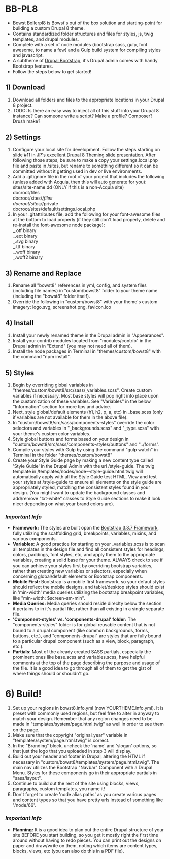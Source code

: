 # BB-PL8

-   Bowst Boilerpl8 is Bowst's out of the box solution and starting-point for buliding a custom Drupal 8 theme.
-   Contains standardized folder structures and files for styles, js, twig templates, and drupal modules.
-   Complete with a set of node modules (bootstrap sass, gulp, font awesome, to name a few) and a Gulp build system for compiling styles and javascript.
-   A subtheme of [Drupal Bootstrap](https://www.drupal.org/project/bootstrap), it's Drupal admin comes with handy Bootstrap features.
-   Follow the steps below to get started!

## 1) Download

1. Download all folders and files to the appropriate locations in your Drupal 8 project.
2. TODO: Is there an easy way to inject all of this stuff into your Drupal 8 instance? Can someone write a script? Make a profile? Composer? Drush make?

## 2) Settings

1. Configure your local site for development. Follow the steps starting on slide #11 in [JP's excellent Drupal 8 Theming slide presentation](https://docs.google.com/presentation/d/1u7NJGbNs55ryeOWRFyQn4oxG5frO3D8AqsSU7Dh1uv0/edit#slide=id.g1334fac1c2_0_129). After following those steps, be sure to make a copy your settings.local.php file and paste in /sites, but rename to something different so it can be committed without it getting used in dev or live environments.
2. Add a .gitignore file in the root of your project that includes the following (unless added with Acquia, then this will auto generate for you):  
   sites/site-name.dd (ONLY if this is a non-Acquia site)  
   docroot/files  
   docroot/sites/_/files  
   docroot/sites/_/private  
   docroot/sites/default/settings.local.php
3. In your .gitattributes file, add the following for your font-awesome files at the bottom to load properly (if they still don't load properly, delete and re-install the font-awesome node package):  
   _.otf binary  
   _.eot binary  
   _.svg binary  
   _.ttf binary  
   _.woff binary  
   _.woff2 binary

## 3) Rename and Replace

1. Rename all "bowst8" references in yml, config, and system files (including file names) in "custom/bowst8" folder to your theme name (including the "bowst8" folder itself).
2. Override the following in "custom/bowst8" with your theme's custom imagery: logo.svg, screenshot.png, favicon.ico

## 4) Install

1. Install your newly renamed theme in the Drupal admin in "Appearances".
2. Install your contrib modules located from "modules/contrib" in the Drupal admin in "Extend" (you may not need all of them).
3. Install the node packages in Terminal in "themes/custom/bowst8" with the command "npm install".

## 5) Styles

1. Begin by overriding global variables in "themes/custom/bowst8/src/sass/\_variables.scss". Create custom variables if necessary. Most base styles will pop right into place upon the customization of these variables. See "Variables" in the below "Information" section for more tips and advice.
2. Next, style global/default elements (h1, h2, p, a, etc) in \_base.scss (only if variables are not available for them in the above file).
3. In "custom/bowst8/src/sass/components-styles" override the color selectors and variables in "\_backgrounds.scss" and "\_type.scss" with your theme's custom color variables.
4. Style global buttons and forms based on your design in "custom/bowst8/src/sass/components-styles/buttons" and "../forms".
5. Compile your styles with Gulp by using the command "gulp watch" in Terminal in the folder "themes/custom/bowst8"
6. Create your Style Guide page by making a new content type called 'Style Guide' in the Drupal Admin with the url /style-guide. The twig template in /templates/nodes/node--style-guide.html.twig will automatically apply with all the Style Guide test HTML. View and test your styles at /style-guide to ensure all elements on the style guide are appropriately styled, matching the consistent styles found in your design. (You might want to update the background classes and add/remove "txt-white" classes to Style Guide sections to make it look nicer depending on what your brand colors are).

### _Important Info_

-   **Framework:** The styles are built opon the [Bootstrap 3.3.7 Framework](http://www.getbootstrap.com), fully utilizing the scaffolding grid, breakpoints, variables, mixins, and various components.
-   **Variables:** A good practice for starting on your \_variables.scss is to scan all templates in the design file and find all consistent styles for headings, colors, paddings, font styles, etc, and apply them to the appropriate variables, creating a solid base for your theme. ALWAYS check to see if you can achieve your styles first by overriding bootstrap variables, rather than creating new variables or selectors, especially when concerning global/default elements or Bootstrap components.
-   **Mobile First:** Bootstrap is a mobile first framework, so your defaut styles should reflect the mobile designs, and tablet/desktop styles should exist in 'min-width' media queries utilizing the bootstrap breakpoint variables, like "min-width: \$screen-sm-min".
-   **Media Queries:** Media queries should reside direclty below the section it pertains to in it's partial file, rather than all existing in a single separate file.
-   **'Component-styles' vs. 'components-drupal' folder:** The "components-styles" folder is for global reusable content that is not bound to a drupal component (like common backgrounds, forms, buttons, etc.), and "components-drupal" are styles that are fully bound to a particular drupal component (such as a view, block, paragraph, etc.).
-   **Partials:** Most of the already created SASS partials, especially the prominent ones like base.scss and variables.scss, have helpful comments at the top of the page describing the purpose and usage of the file. It is a good idea to go through all of them to get the gist of where things should or shouldn't go.

# 6) Build!

1. Set up your regions in bowst8.info.yml (now YOURTHEME.info.yml). It is preset with commonly used regions, but feel free to alter in anyway to match your design. Remember that any region changes need to be made in "templates/system/page.html.twig" as well in order to see them on the page.
2. Make sure that the copyright "original_year" variable in "templates/system/page.html.twig" is correct.
3. In the "Branding" block, uncheck the 'name' and 'slogan' options, so that just the logo that you uploaded in step 3 will display.
4. Build out your header and footer in Drupal, altering the HTML if necessary in "custom/bowst8/templates/system/page.html.twig". The main nav utilizes the Bootstrap "Navbar" Component with a Drupal Menu. Styles for these components go in their appropriate partials in "sass/layout".
5. Continue to build out the rest of the site using blocks, views, paragraphs, custom templates, you name it!
6. Don't forget to create 'node alias paths' as you create various pages and content types so that you have pretty urls instead of something like '/node/66'.

### _Important Info_

-   **Planning:** It is a good idea to plan out the entire Drupal structure of your site BEFORE you start building, so you get it mostly right the first time around without having to redo pieces. You can print out the designs on paper and draw/write on them, noting which items are content types, blocks, views, etc (you can also do this in a PDF file).
